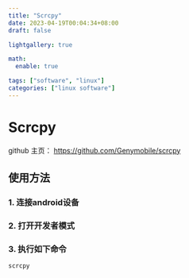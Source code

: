 ```yaml
---
title: "Scrcpy"
date: 2023-04-19T00:04:34+08:00
draft: false

lightgallery: true

math:
  enable: true

tags: ["software", "linux"]
categories: ["linux software"]
---
```


# Scrcpy

github 主页： https://github.com/Genymobile/scrcpy

## 使用方法
### 1. 连接android设备
### 2. 打开开发者模式
### 3. 执行如下命令
```
scrcpy
```
